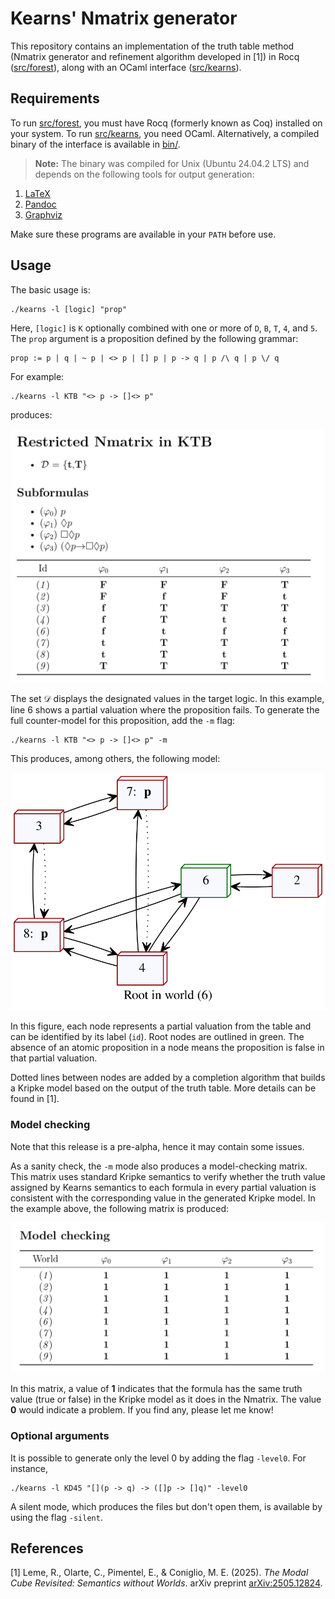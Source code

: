 # Kearns' Nmatrix generator

This repository contains an implementation of the truth table method (Nmatrix generator and refinement algorithm developed in [1]) in Rocq ([src/forest](src/forest/)), along with an OCaml interface ([src/kearns](src/kearns/)).

## Requirements

To run [src/forest](src/forest/), you must have Rocq (formerly known as Coq) installed on your system. To run [src/kearns](src/kearns/), you need OCaml. Alternatively, a compiled binary of the interface is available in [bin/](bin/).

> **Note:** The binary was compiled for Unix (Ubuntu 24.04.2 LTS) and depends on the following tools for output generation:

1. [LaTeX](https://www.latex-project.org/get/)
2. [Pandoc](https://pandoc.org/)
3. [Graphviz](https://graphviz.org/)

Make sure these programs are available in your `PATH` before use.

## Usage

The basic usage is:

```
./kearns -l [logic] "prop"
```

Here, `[logic]` is `K` optionally combined with one or more of `D`, `B`, `T`, `4`, and `5`. The `prop` argument is a proposition defined by the following grammar:

```
prop := p | q | ~ p | <> p | [] p | p -> q | p /\ q | p \/ q
```

For example:

```
./kearns -l KTB "<> p -> []<> p"
```

produces:

![Example Nmatrix](./assets/ex1.png)

The set $\mathcal{D}$ displays the designated values in the target logic. In this example, line $6$ shows a partial valuation where the proposition fails. To generate the full counter-model for this proposition, add the `-m` flag:

```
./kearns -l KTB "<> p -> []<> p" -m
```

This produces, among others, the following model:

![Example of model](./assets/ex2.svg)

In this figure, each node represents a partial valuation from the table and can be identified by its label (`id`). Root nodes are outlined in green. The absence of an atomic proposition in a node means the proposition is false in that partial valuation.

Dotted lines between nodes are added by a completion algorithm that builds a Kripke model based on the output of the truth table. More details can be found in [1].

### Model checking

Note that this release is a pre-alpha, hence it may contain some issues.

As a sanity check, the ``-m`` mode also produces a model-checking matrix. This matrix uses standard Kripke semantics to verify whether the truth value assigned by Kearns semantics to each formula in every partial valuation is consistent with the corresponding value in the generated Kripke model. In the example above, the following matrix is produced:

![Example of model checking](./assets/ex3.png)

In this matrix, a value of **1** indicates that the formula has the same truth value (true or false) in the Kripke model as it does in the Nmatrix. The value **0** would indicate a problem. If you find any, please let me know!


### Optional arguments

It is possible to generate only the level $0$ by adding the flag ``-level0``. For instance,

```
./kearns -l KD45 "[](p -> q) -> ([]p -> []q)" -level0
```

A silent mode, which produces the files but don't open them, is available by using the flag ``-silent``.

## References

[1] Leme, R., Olarte, C., Pimentel, E., & Coniglio, M. E. (2025). *The Modal Cube Revisited: Semantics without Worlds*. arXiv preprint [arXiv:2505.12824](https://arxiv.org/abs/2505.12824).
